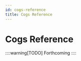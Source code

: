 ```yaml
---
id: cogs-reference
title: Cogs Reference
---
```


# Cogs Reference

::::warning[TODO]
Forthcoming
::::
